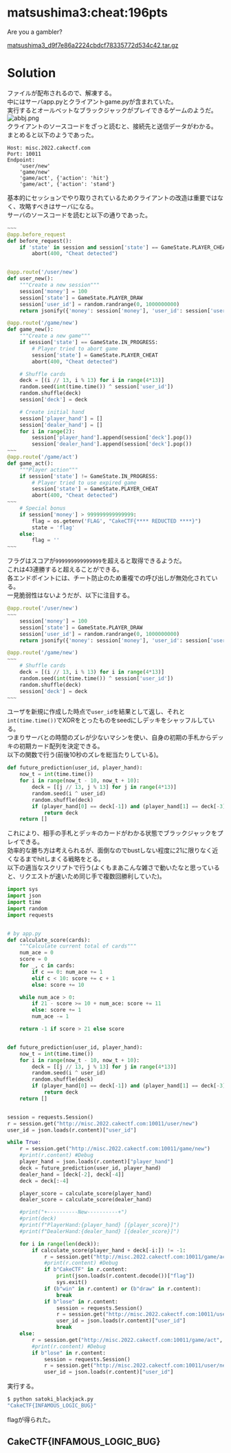 # matsushima3:cheat:196pts
Are you a gambler?  

[matsushima3_d9f7e86a2224cbdcf78335772d534c42.tar.gz](matsushima3_d9f7e86a2224cbdcf78335772d534c42.tar.gz)  

# Solution
ファイルが配布されるので、解凍する。  
中にはサーバapp.pyとクライアントgame.pyが含まれていた。  
実行するとオールベットなブラックジャックがプレイできるゲームのようだ。  
![abbj.png](images/abbj.png)  
クライアントのソースコードをざっと読むと、接続先と送信データがわかる。  
まとめると以下のようであった。  
```
Host: misc.2022.cakectf.com
Port: 10011
Endpoint:
    'user/new'
    'game/new'
    'game/act', {'action': 'hit'}
    'game/act', {'action': 'stand'}
```
基本的にセッションでやり取りされているためクライアントの改造は重要ではなく、攻略すべきはサーバになる。  
サーバのソースコードを読むと以下の通りであった。  
```python
~~~
@app.before_request
def before_request():
    if 'state' in session and session['state'] == GameState.PLAYER_CHEAT:
        abort(400, "Cheat detected")


@app.route('/user/new')
def user_new():
    """Create a new session"""
    session['money'] = 100
    session['state'] = GameState.PLAYER_DRAW
    session['user_id'] = random.randrange(0, 1000000000)
    return jsonify({'money': session['money'], 'user_id': session['user_id']})

@app.route('/game/new')
def game_new():
    """Create a new game"""
    if session['state'] == GameState.IN_PROGRESS:
        # Player tried to abort game
        session['state'] = GameState.PLAYER_CHEAT
        abort(400, "Cheat detected")

    # Shuffle cards
    deck = [(i // 13, i % 13) for i in range(4*13)]
    random.seed(int(time.time()) ^ session['user_id'])
    random.shuffle(deck)
    session['deck'] = deck

    # Create initial hand
    session['player_hand'] = []
    session['dealer_hand'] = []
    for i in range(2):
        session['player_hand'].append(session['deck'].pop())
        session['dealer_hand'].append(session['deck'].pop())
~~~
@app.route('/game/act')
def game_act():
    """Player action"""
    if session['state'] != GameState.IN_PROGRESS:
        # Player tried to use expired game
        session['state'] = GameState.PLAYER_CHEAT
        abort(400, "Cheat detected")
~~~
    # Special bonus
    if session['money'] > 999999999999999:
        flag = os.getenv('FLAG', "CakeCTF{**** REDUCTED ****}")
        state = 'flag'
    else:
        flag = ''
~~~
```
フラグはスコアが`999999999999999`を超えると取得できるようだ。  
これは43連勝すると超えることができる。  
各エンドポイントには、チート防止のため重複での呼び出しが無効化されている。  
一見脆弱性はないようだが、以下に注目する。  
```python
@app.route('/user/new')
~~~
    session['money'] = 100
    session['state'] = GameState.PLAYER_DRAW
    session['user_id'] = random.randrange(0, 1000000000)
    return jsonify({'money': session['money'], 'user_id': session['user_id']})

@app.route('/game/new')
~~~
    # Shuffle cards
    deck = [(i // 13, i % 13) for i in range(4*13)]
    random.seed(int(time.time()) ^ session['user_id'])
    random.shuffle(deck)
    session['deck'] = deck
~~~
```
ユーザを新規に作成した時点で`user_id`を結果として返し、それと`int(time.time())`でXORをとったものをseedにしデッキをシャッフルしている。  
つまりサーバとの時間のズレが少ないマシンを使い、自身の初期の手札からデッキの初期カード配列を決定できる。  
以下の関数で行う(前後10秒のズレを総当たりしている)。  
```python
def future_prediction(user_id, player_hand):
    now_t = int(time.time())
    for i in range(now_t - 10, now_t + 10):
        deck = [[j // 13, j % 13] for j in range(4*13)]
        random.seed(i ^ user_id)
        random.shuffle(deck)
        if (player_hand[0] == deck[-1]) and (player_hand[1] == deck[-3]):
            return deck
    return []
```
これにより、相手の手札とデッキのカードがわかる状態でブラックジャックをプレイできる。  
効率的な勝ち方は考えられるが、面倒なのでbustしない程度に21に限りなく近くなるまでhitしまくる戦略をとる。  
以下の適当なスクリプトで行う(よくもまあこんな雑さで動いたなと思っていると、リクエストが速いため同じ手で複数回勝利していた)。  
```python
import sys
import json
import time
import random
import requests


# by app.py
def calculate_score(cards):
    """Calculate current total of cards"""
    num_ace = 0
    score = 0
    for _, c in cards:
        if c == 0: num_ace += 1
        elif c < 10: score += c + 1
        else: score += 10

    while num_ace > 0:
        if 21 - score >= 10 + num_ace: score += 11
        else: score += 1
        num_ace -= 1

    return -1 if score > 21 else score


def future_prediction(user_id, player_hand):
    now_t = int(time.time())
    for i in range(now_t - 10, now_t + 10):
        deck = [[j // 13, j % 13] for j in range(4*13)]
        random.seed(i ^ user_id)
        random.shuffle(deck)
        if (player_hand[0] == deck[-1]) and (player_hand[1] == deck[-3]):
            return deck
    return []


session = requests.Session()
r = session.get("http://misc.2022.cakectf.com:10011/user/new")
user_id = json.loads(r.content)["user_id"]

while True:
    r = session.get("http://misc.2022.cakectf.com:10011/game/new")
    #print(r.content) #Debug
    player_hand = json.loads(r.content)["player_hand"]
    deck = future_prediction(user_id, player_hand)
    dealer_hand = [deck[-2], deck[-4]]
    deck = deck[:-4]

    player_score = calculate_score(player_hand)
    dealer_score = calculate_score(dealer_hand)

    #print("+----------New----------+")
    #print(deck)
    #print(f"PlayerHand:{player_hand} [{player_score}]")
    #print(f"DealerHand:{dealer_hand} [{dealer_score}]")

    for i in range(len(deck)):
        if calculate_score(player_hand + deck[-i:]) != -1:
            r = session.get("http://misc.2022.cakectf.com:10011/game/act", params={"action": "hit"})
            #print(r.content) #Debug
            if b"CakeCTF" in r.content: 
                print(json.loads(r.content.decode())["flag"])
                sys.exit()
            if (b"win" in r.content) or (b"draw" in r.content):
                break
            if b"lose" in r.content:
                session = requests.Session()
                r = session.get("http://misc.2022.cakectf.com:10011/user/new")
                user_id = json.loads(r.content)["user_id"]
                break
    else:
        r = session.get("http://misc.2022.cakectf.com:10011/game/act", params={"action": "stand"})
        #print(r.content) #Debug
        if b"lose" in r.content:
            session = requests.Session()
            r = session.get("http://misc.2022.cakectf.com:10011/user/new")
            user_id = json.loads(r.content)["user_id"]
```
実行する。  
```bash
$ python satoki_blackjack.py
"CakeCTF{INFAMOUS_LOGIC_BUG}"
```
flagが得られた。  

## CakeCTF{INFAMOUS_LOGIC_BUG}